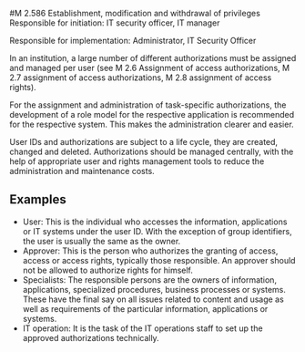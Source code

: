 #M 2.586 Establishment, modification and withdrawal of privileges
Responsible for initiation: IT security officer, IT manager

Responsible for implementation: Administrator, IT Security Officer

In an institution, a large number of different authorizations must be assigned and managed per user (see M 2.6 Assignment of access authorizations, M 2.7 assignment of access authorizations, M 2.8 assignment of access rights).

For the assignment and administration of task-specific authorizations, the development of a role model for the respective application is recommended for the respective system. This makes the administration clearer and easier.

User IDs and authorizations are subject to a life cycle, they are created, changed and deleted. Authorizations should be managed centrally, with the help of appropriate user and rights management tools to reduce the administration and maintenance costs.



## Examples 
* User: This is the individual who accesses the information, applications or IT systems under the user ID. With the exception of group identifiers, the user is usually the same as the owner.
* Approver: This is the person who authorizes the granting of access, access or access rights, typically those responsible. An approver should not be allowed to authorize rights for himself.
* Specialists: The responsible persons are the owners of information, applications, specialized procedures, business processes or systems. These have the final say on all issues related to content and usage as well as requirements of the particular information, applications or systems.
* IT operation: It is the task of the IT operations staff to set up the approved authorizations technically.




